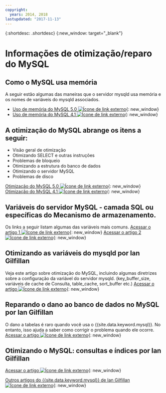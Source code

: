 ```yaml
---
copyright:
  years: 2014, 2018
lastupdated: "2017-11-13"
---
```


{:shortdesc: .shortdesc}
{:new_window: target="_blank"}

# Informações de otimização/reparo do MySQL

## Como o MySQL usa memória 
A seguir estão algumas das maneiras que o servidor mysqld usa memória e os nomes de variáveis do mysqld associados.
* [Uso de memória do MySQL 5.0 ![Ícone de link externo](../../icons/launch-glyph.svg "Ícone de link externo")](http://dev.mysql.com/doc/refman/5.0/en/memory-use.html){: new_window}
* [Uso de memória do MySQL 4.1 ![Ícone de link externo](../../icons/launch-glyph.svg "Ícone de link externo")](http://dev.mysql.com/doc/refman/4.1/en/memory-use.html){: new_window}

## A otimização do MySQL abrange os itens a seguir:
- Visão geral de otimização
- Otimizando SELECT e outras instruções
- Problemas de bloqueio
- Otimizando a estrutura do banco de dados
- Otimizando o servidor MySQL
- Problemas de disco

[Otimização do MySQL 5.0 ![Ícone de link externo](../../icons/launch-glyph.svg "Ícone de link externo")](http://dev.mysql.com/doc/refman/5.0/en/optimization.html){: new_window}
[Otimização do MySQL 4.1 ![Ícone de link externo](../../icons/launch-glyph.svg "Ícone de link externo")](http://dev.mysql.com/doc/refman/4.1/en/optimization.html){: new_window}

## Variáveis do servidor MySQL - camada SQL ou específicas do Mecanismo de armazenamento.
Os links a seguir listam algumas das variáveis mais comuns.
[Acessar o artigo 1 ![Ícone de link externo](../../icons/launch-glyph.svg "Ícone de link externo")](http://www.mysqlperformanceblog.com/2006/06/08/mysql-server-variables-sql-layer-or-storage-engine-specific/){: new_window}
[Acessar o artigo 2 ![Ícone de link externo](../../icons/launch-glyph.svg "Ícone de link externo")](http://forge.mysql.com/wiki/ServerVariables){: new_window}

## Otimizando as variáveis do mysqld por Ian Gilfillan
Veja este artigo sobre otimização do MySQL, incluindo algumas diretrizes sobre a configuração da variável do servidor mysqld.
(key_buffer_size, variáveis de cache de Consulta, table_cache, sort_buffer etc.)
[Acessar o artigo ![Ícone de link externo](../../icons/launch-glyph.svg "Ícone de link externo")](http://www.databasejournal.com/features/mysql/article.php/3367871){: new_window}

## Reparando o dano ao banco de dados no MySQL por Ian Gilfillan
O dano a tabelas é raro quando você usa o {{site.data.keyword.mysql}}. No entanto, isso ajuda a saber como corrigir o problema quando ele ocorre.
[Acessar o artigo ![Ícone de link externo](../../icons/launch-glyph.svg "Ícone de link externo")](http://www.databasejournal.com/features/mysql/article.php/3300511){: new_window}

## Otimizando o MySQL: consultas e índices por Ian Gilfillan
<!--The database is too slow. Queries are queuing up, backlogs growing, users being refused connection. Management is ready to spend millions on "upgrading" to some other system, when the problem is really that MySQL is simply not being used properly. Badly defined or non-existent indexes are one of the primary reasons for poor performance, and fixing these can often lead to phenomenal improvements.-->
[Acessar o artigo ![Ícone de link externo](../../icons/launch-glyph.svg "Ícone de link externo")](http://www.databasejournal.com/features/mysql/article.php/1382791){: new_window}

[Outros artigos do {{site.data.keyword.mysql}} de Ian Gilfillan ![Ícone de link externo](../../icons/launch-glyph.svg "Ícone de link externo")](http://www.databasejournal.com/article.php/1474351){: new_window}
